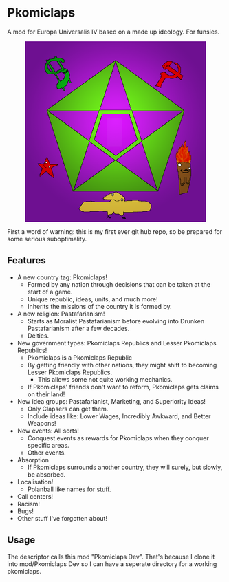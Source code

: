 #   Pkomiclaps 
A mod for Europa Universalis IV based on a made up ideology. For funsies.
<p align="center">
 <img align="center" width="420" height="420" src="Pkomiclaps-flag.png">
</p>


First a word of warning: this is my first ever git hub repo, so be prepared for some serious suboptimality.

## Features

* A new country tag: Pkomiclaps!
    * Formed by any nation through decisions that can be taken at the start of a game.
    * Unique republic, ideas, units, and much more!
    * Inherits the missions of the country it is formed by.
* A new religion: Pastafarianism!
    * Starts as Moralist Pastafarianism before evolving into Drunken Pastafarianism after a few decades.
    * Deities.
* New government types: Pkomiclaps Republics and Lesser Pkomiclaps Republics!
    * Pkomiclaps is a Pkomiclaps Republic
    * By getting friendly with other nations, they might shift to becoming Lesser Pkomiclaps Republics.
        * This allows some not quite working mechanics.
    * If Pkomiclaps' friends don't want to reform, Pkomiclaps gets claims on their land!
* New idea groups: Pastafarianist, Marketing, and Superiority Ideas!
    * Only Clapsers can get them.
    * Include ideas like: Lower Wages, Incredibly Awkward, and Better Weapons!
* New events: All sorts!
    * Conquest events as rewards for Pkomiclaps when they conquer specific areas.
    * Other events.
* Absorption
    * If Pkomiclaps surrounds another country, they will surely, but slowly, be absorbed.
* Localisation!
    * Polanball like names for stuff.
* Call centers!
* Racism!
* Bugs!
* Other stuff I've forgotten about!

## Usage

The descriptor calls this mod "Pkomiclaps Dev". That's because I clone it into mod/Pkomiclaps Dev so I can have a seperate directory for a working pkomiclaps.
